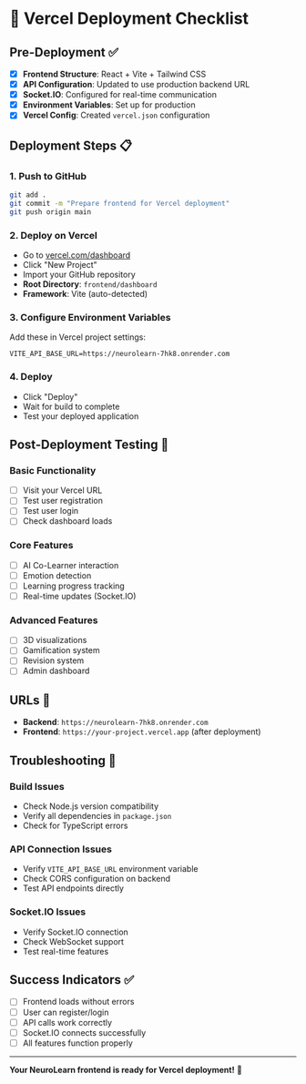 # 🚀 Vercel Deployment Checklist

## Pre-Deployment ✅

- [x] **Frontend Structure**: React + Vite + Tailwind CSS
- [x] **API Configuration**: Updated to use production backend URL
- [x] **Socket.IO**: Configured for real-time communication
- [x] **Environment Variables**: Set up for production
- [x] **Vercel Config**: Created `vercel.json` configuration

## Deployment Steps 📋

### 1. **Push to GitHub**
```bash
git add .
git commit -m "Prepare frontend for Vercel deployment"
git push origin main
```

### 2. **Deploy on Vercel**
- Go to [vercel.com/dashboard](https://vercel.com/dashboard)
- Click "New Project"
- Import your GitHub repository
- **Root Directory**: `frontend/dashboard`
- **Framework**: Vite (auto-detected)

### 3. **Configure Environment Variables**
Add these in Vercel project settings:
```
VITE_API_BASE_URL=https://neurolearn-7hk8.onrender.com
```

### 4. **Deploy**
- Click "Deploy"
- Wait for build to complete
- Test your deployed application

## Post-Deployment Testing 🧪

### **Basic Functionality**
- [ ] Visit your Vercel URL
- [ ] Test user registration
- [ ] Test user login
- [ ] Check dashboard loads

### **Core Features**
- [ ] AI Co-Learner interaction
- [ ] Emotion detection
- [ ] Learning progress tracking
- [ ] Real-time updates (Socket.IO)

### **Advanced Features**
- [ ] 3D visualizations
- [ ] Gamification system
- [ ] Revision system
- [ ] Admin dashboard

## URLs 🔗

- **Backend**: `https://neurolearn-7hk8.onrender.com`
- **Frontend**: `https://your-project.vercel.app` (after deployment)

## Troubleshooting 🔧

### **Build Issues**
- Check Node.js version compatibility
- Verify all dependencies in `package.json`
- Check for TypeScript errors

### **API Connection Issues**
- Verify `VITE_API_BASE_URL` environment variable
- Check CORS configuration on backend
- Test API endpoints directly

### **Socket.IO Issues**
- Verify Socket.IO connection
- Check WebSocket support
- Test real-time features

## Success Indicators ✅

- [ ] Frontend loads without errors
- [ ] User can register/login
- [ ] API calls work correctly
- [ ] Socket.IO connects successfully
- [ ] All features function properly

---

**Your NeuroLearn frontend is ready for Vercel deployment!** 🎉

